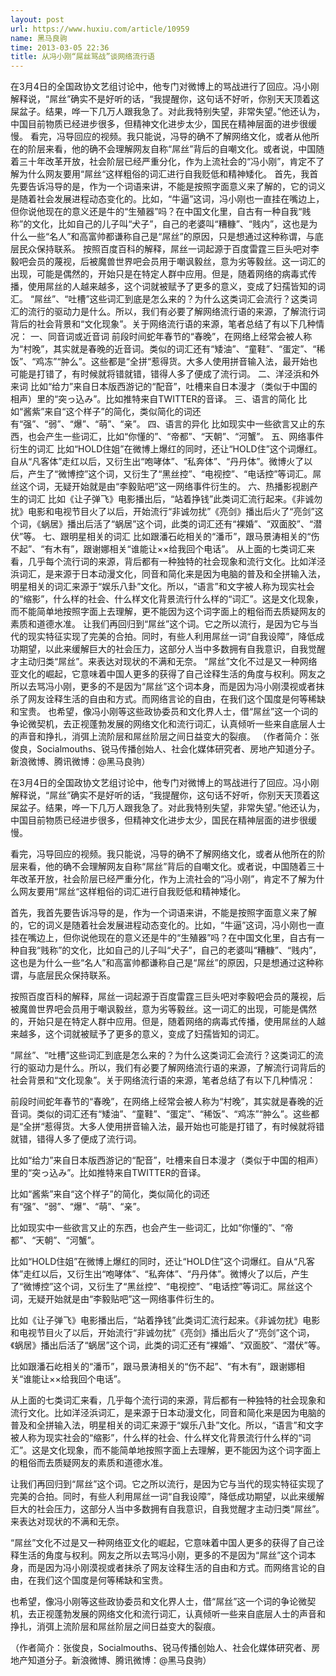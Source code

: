 ```yaml
---
layout: post
url: https://www.huxiu.com/article/10959
name: 黑马良驹
time: 2013-03-05 22:36
title: 从冯小刚“屌丝骂战”谈网络流行语
---
```

在3月4日的全国政协文艺组讨论中，他专门对微博上的骂战进行了回应。冯小刚解释说，“屌丝”确实不是好听的话，“我提醒你，这句话不好听，你别天天顶着这屎盆子。结果，哗一下几万人跟我急了。对此我特别失望，非常失望。”他还认为，中国目前物质已经进步很多，但精神文化进步太少，国民在精神层面的进步很缓慢。 看完，冯导回应的视频。我只能说，冯导的确不了解网络文化，或者从他所在的阶层来看，他的确不会理解网友自称“屌丝”背后的自嘲文化。或者说，中国随着三十年改革开放，社会阶层已经严重分化，作为上流社会的“冯小刚”，肯定不了解为什么网友要用“屌丝“这样粗俗的词汇进行自我贬低和精神矮化。 首先，我首先要告诉冯导的是，作为一个词语来讲，不能是按照字面意义来了解的，它的词义是随着社会发展进程动态变化的。比如，“牛逼”这词，冯小刚也一直挂在嘴边上，但你说他现在的意义还是牛的“生殖器”吗？在中国文化里，自古有一种自我“贱称”的文化，比如自己的儿子叫“犬子”，自己的老婆叫“糟糠”、“贱内”，这也是为什么一些“名人”和高富帅都谦称自己是“屌丝”的原因，只是想通过这种称谓，与底层民众保持联系。 按照百度百科的解释，屌丝一词起源于百度雷霆三巨头吧对李毅吧会员的蔑视，后被魔兽世界吧会员用于嘲讽毅丝，意为劣等毅丝。这一词汇的出现，可能是偶然的，开始只是在特定人群中应用。但是，随着网络的病毒式传播，使用屌丝的人越来越多，这个词就被赋予了更多的意义，变成了妇孺皆知的词汇。 “屌丝”、“吐槽”这些词汇到底是怎么来的？为什么这类词汇会流行？这类词汇的流行的驱动力是什么。所以，我们有必要了解网络流行语的来源，了解流行词背后的社会背景和“文化现象”。关于网络流行语的来源，笔者总结了有以下几种情况： 一、同音词或近音词 前段时间蛇年春节的“春晚”，在网络上经常会被人称为“村晚”，其实就是春晚的近音词。类似的词汇还有“矮油”、“童鞋”、“蛋定”、“稀饭”、“鸡冻”“肿么”。这些都是“全拼“惹得货。大多人使用拼音输入法，最开始也可能是打错了，有时候就将错就错，错得人多了便成了流行词。 二、洋泾浜和外来词 比如“给力”来自日本版西游记的“配音”，吐槽来自日本漫才（类似于中国的相声）里的“突っ込み”。比如推特来自TWITTER的音译。 三、语言的简化 比如“酱紫”来自“这个样子”的简化，类似简化的词还有“强”、“弱”、“爆”、“萌”、“亲”。 四、语言的异化 比如现实中一些欲言又止的东西，也会产生一些词汇，比如“你懂的”、“帝都”、“天朝”、“河蟹”。 五、网络事件衍生的词汇 比如“HOLD住姐”在微博上爆红的同时，还让“HOLD住”这个词爆红。自从“凡客体”走红以后，又衍生出“咆哮体”、“私奔体”、“丹丹体”。微博火了以后，产生了“微博控”这个词，又衍生了“黑丝控”、“电视控”、“电话控”等词汇。屌丝这个词，无疑开始就是由“李毅贴吧”这一网络事件衍生的。 六、热播影视剧产生的词汇 比如《让子弹飞》电影播出后，“站着挣钱”此类词汇流行起来。《非诚勿扰》电影和电视节目火了以后，开始流行“非诚勿扰”《亮剑》播出后火了“亮剑”这个词，《蜗居》播出后活了“蜗居”这个词，此类的词汇还有“裸婚”、“双面胶”、“潜伏”等。 七、跟明星相关的词汇 比如跟潘石屹相关的“潘币”，跟马景涛相关的“伤不起”、“有木有”，跟谢娜相关“谁能让××给我回个电话”。 从上面的七类词汇来看，几乎每个流行词的来源，背后都有一种独特的社会现象和流行文化。比如洋泾浜词汇，是来源于日本动漫文化，同音和简化来是因为电脑的普及和全拼输入法，明星相关的词汇来源于“娱乐八卦”文化。所以，“语言”和文字被人称为现实社会的“缩影”，什么样的社会、什么样文化背景流行什么样的“词汇”。这是文化现象，而不能简单地按照字面上去理解，更不能因为这个词字面上的粗俗而去质疑网友的素质和道德水准。 让我们再回归到“屌丝”这个词。它之所以流行，是因为它与当代的现实特征实现了完美的合拍。同时，有些人利用屌丝一词“自我设障”，降低成功期望，以此来缓解巨大的社会压力，这部分人当中多数拥有自我意识，自我觉醒才主动归类“屌丝”。来表达对现状的不满和无奈。 “屌丝”文化不过是又一种网络亚文化的崛起，它意味着中国人更多的获得了自己诠释生活的角度与权利。网友之所以去骂冯小刚，更多的不是因为“屌丝”这个词本身，而是因为冯小刚漠视或者抹杀了网友诠释生活的自由和方式。而网络言论的自由，在我们这个国度是何等稀缺和宝贵。 也希望，像冯小刚等这些政协委员和文化界人士，借“屌丝”这一个词的争论微契机，去正视蓬勃发展的网络文化和流行词汇，认真倾听一些来自底层人士的声音和挣扎，消弭上流阶层和屌丝阶层之间日益变大的裂痕。 （作者简介：张俊良，Socialmouths、锐马传播创始人、社会化媒体研究者、房地产知道分子。新浪微博、腾讯微博：@黑马良驹）

在3月4日的全国政协文艺组讨论中，他专门对微博上的骂战进行了回应。冯小刚解释说，“屌丝”确实不是好听的话，“我提醒你，这句话不好听，你别天天顶着这屎盆子。结果，哗一下几万人跟我急了。对此我特别失望，非常失望。”他还认为，中国目前物质已经进步很多，但精神文化进步太少，国民在精神层面的进步很缓慢。

看完，冯导回应的视频。我只能说，冯导的确不了解网络文化，或者从他所在的阶层来看，他的确不会理解网友自称“屌丝”背后的自嘲文化。或者说，中国随着三十年改革开放，社会阶层已经严重分化，作为上流社会的“冯小刚”，肯定不了解为什么网友要用“屌丝“这样粗俗的词汇进行自我贬低和精神矮化。

首先，我首先要告诉冯导的是，作为一个词语来讲，不能是按照字面意义来了解的，它的词义是随着社会发展进程动态变化的。比如，“牛逼”这词，冯小刚也一直挂在嘴边上，但你说他现在的意义还是牛的“生殖器”吗？在中国文化里，自古有一种自我“贱称”的文化，比如自己的儿子叫“犬子”，自己的老婆叫“糟糠”、“贱内”，这也是为什么一些“名人”和高富帅都谦称自己是“屌丝”的原因，只是想通过这种称谓，与底层民众保持联系。

按照百度百科的解释，屌丝一词起源于百度雷霆三巨头吧对李毅吧会员的蔑视，后被魔兽世界吧会员用于嘲讽毅丝，意为劣等毅丝。这一词汇的出现，可能是偶然的，开始只是在特定人群中应用。但是，随着网络的病毒式传播，使用屌丝的人越来越多，这个词就被赋予了更多的意义，变成了妇孺皆知的词汇。

“屌丝”、“吐槽”这些词汇到底是怎么来的？为什么这类词汇会流行？这类词汇的流行的驱动力是什么。所以，我们有必要了解网络流行语的来源，了解流行词背后的社会背景和“文化现象”。关于网络流行语的来源，笔者总结了有以下几种情况：

前段时间蛇年春节的“春晚”，在网络上经常会被人称为“村晚”，其实就是春晚的近音词。类似的词汇还有“矮油”、“童鞋”、“蛋定”、“稀饭”、“鸡冻”“肿么”。这些都是“全拼“惹得货。大多人使用拼音输入法，最开始也可能是打错了，有时候就将错就错，错得人多了便成了流行词。

比如“给力”来自日本版西游记的“配音”，吐槽来自日本漫才（类似于中国的相声）里的“突っ込み”。比如推特来自TWITTER的音译。

比如“酱紫”来自“这个样子”的简化，类似简化的词还有“强”、“弱”、“爆”、“萌”、“亲”。

比如现实中一些欲言又止的东西，也会产生一些词汇，比如“你懂的”、“帝都”、“天朝”、“河蟹”。

比如“HOLD住姐”在微博上爆红的同时，还让“HOLD住”这个词爆红。自从“凡客体”走红以后，又衍生出“咆哮体”、“私奔体”、“丹丹体”。微博火了以后，产生了“微博控”这个词，又衍生了“黑丝控”、“电视控”、“电话控”等词汇。屌丝这个词，无疑开始就是由“李毅贴吧”这一网络事件衍生的。

比如《让子弹飞》电影播出后，“站着挣钱”此类词汇流行起来。《非诚勿扰》电影和电视节目火了以后，开始流行“非诚勿扰”《亮剑》播出后火了“亮剑”这个词，《蜗居》播出后活了“蜗居”这个词，此类的词汇还有“裸婚”、“双面胶”、“潜伏”等。

比如跟潘石屹相关的“潘币”，跟马景涛相关的“伤不起”、“有木有”，跟谢娜相关“谁能让××给我回个电话”。

从上面的七类词汇来看，几乎每个流行词的来源，背后都有一种独特的社会现象和流行文化。比如洋泾浜词汇，是来源于日本动漫文化，同音和简化来是因为电脑的普及和全拼输入法，明星相关的词汇来源于“娱乐八卦”文化。所以，“语言”和文字被人称为现实社会的“缩影”，什么样的社会、什么样文化背景流行什么样的“词汇”。这是文化现象，而不能简单地按照字面上去理解，更不能因为这个词字面上的粗俗而去质疑网友的素质和道德水准。

让我们再回归到“屌丝”这个词。它之所以流行，是因为它与当代的现实特征实现了完美的合拍。同时，有些人利用屌丝一词“自我设障”，降低成功期望，以此来缓解巨大的社会压力，这部分人当中多数拥有自我意识，自我觉醒才主动归类“屌丝”。来表达对现状的不满和无奈。

“屌丝”文化不过是又一种网络亚文化的崛起，它意味着中国人更多的获得了自己诠释生活的角度与权利。网友之所以去骂冯小刚，更多的不是因为“屌丝”这个词本身，而是因为冯小刚漠视或者抹杀了网友诠释生活的自由和方式。而网络言论的自由，在我们这个国度是何等稀缺和宝贵。

也希望，像冯小刚等这些政协委员和文化界人士，借“屌丝”这一个词的争论微契机，去正视蓬勃发展的网络文化和流行词汇，认真倾听一些来自底层人士的声音和挣扎，消弭上流阶层和屌丝阶层之间日益变大的裂痕。

（作者简介：张俊良，Socialmouths、锐马传播创始人、社会化媒体研究者、房地产知道分子。新浪微博、腾讯微博：@黑马良驹）

